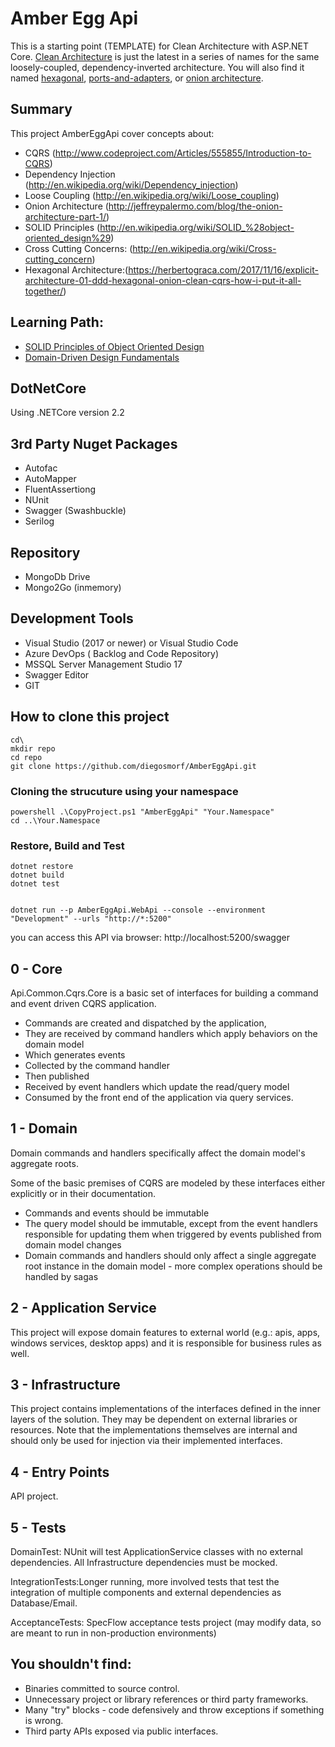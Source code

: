 # Amber Egg Api

This is a starting point (TEMPLATE) for Clean Architecture with ASP.NET Core. [Clean Architecture](https://8thlight.com/blog/uncle-bob/2012/08/13/the-clean-architecture.html) is just the latest in a series of names for the same loosely-coupled, dependency-inverted architecture. You will also find it named [hexagonal](http://alistair.cockburn.us/Hexagonal+architecture), [ports-and-adapters](http://www.dossier-andreas.net/software_architecture/ports_and_adapters.html), or [onion architecture](http://jeffreypalermo.com/blog/the-onion-architecture-part-1/).

## Summary

This project AmberEggApi cover concepts about:
  
 - CQRS (http://www.codeproject.com/Articles/555855/Introduction-to-CQRS)
 - Dependency Injection (http://en.wikipedia.org/wiki/Dependency_injection)
 - Loose Coupling (http://en.wikipedia.org/wiki/Loose_coupling)
 - Onion Architecture (http://jeffreypalermo.com/blog/the-onion-architecture-part-1/)
 - SOLID Principles (http://en.wikipedia.org/wiki/SOLID_%28object-oriented_design%29)
 - Cross Cutting Concerns: (http://en.wikipedia.org/wiki/Cross-cutting_concern)
 - Hexagonal Architecture:(https://herbertograca.com/2017/11/16/explicit-architecture-01-ddd-hexagonal-onion-clean-cqrs-how-i-put-it-all-together/)

## Learning Path:
- [SOLID Principles of Object Oriented Design](https://www.pluralsight.com/courses/principles-oo-design)
- [Domain-Driven Design Fundamentals](https://www.pluralsight.com/courses/domain-driven-design-fundamentals)

## DotNetCore

Using .NETCore version 2.2 

## 3rd Party Nuget Packages 
- Autofac
- AutoMapper
- FluentAssertiong
- NUnit
- Swagger (Swashbuckle) 
- Serilog

## Repository
- MongoDb Drive
- Mongo2Go (inmemory)
 
## Development Tools

 - Visual Studio (2017 or newer) or Visual Studio Code
 - Azure DevOps ( Backlog and Code Repository)
 - MSSQL Server Management Studio 17 
 - Swagger Editor 
 - GIT

## How to clone this project

```
cd\
mkdir repo
cd repo
git clone https://github.com/diegosmorf/AmberEggApi.git
```

### Cloning the strucuture using your namespace
```
powershell .\CopyProject.ps1 "AmberEggApi" "Your.Namespace"
cd ..\Your.Namespace
```

### Restore, Build and Test
```
dotnet restore
dotnet build
dotnet test


dotnet run --p AmberEggApi.WebApi --console --environment "Development" --urls "http://*:5200"

```

you can access this API via browser: http://localhost:5200/swagger

## 0 - Core
Api.Common.Cqrs.Core is a basic set of interfaces for building a command and event driven CQRS application. 

- Commands are created and dispatched by the application, 
- They are received by command handlers which apply behaviors on the domain model
- Which generates events 
- Collected by the command handler
- Then published
- Received by event handlers which update the read/query model 
- Consumed by the front end of the application via query services.

## 1 - Domain
Domain commands and handlers specifically affect the domain model's aggregate roots. 

Some of the basic premises of CQRS are modeled by these interfaces either explicitly or in their documentation.

- Commands and events should be immutable
- The query model should be immutable, except from the event handlers responsible for updating them when triggered by events published from domain model changes
- Domain commands and handlers should only affect a single aggregate root instance in the domain model - more complex operations should be handled by sagas

## 2 - Application Service
This project will expose domain features to external world (e.g.: apis, apps, windows services, desktop apps) and it is responsible for business rules as well.

## 3 - Infrastructure

This project contains implementations of the interfaces defined in the inner layers of the solution. They may be dependent on external libraries or resources. Note that the implementations themselves are internal and should only be used for injection via their implemented interfaces. 

## 4 - Entry Points 

API project.

## 5 - Tests

DomainTest: NUnit will test ApplicationService classes with no external dependencies. All Infrastructure dependencies must be mocked. 

IntegrationTests:Longer running, more involved tests that test the integration of multiple components and external dependencies as Database/Email.

AcceptanceTests: SpecFlow acceptance tests project (may modify data, so are meant to run in non-production environments)

## You shouldn't find:

  - Binaries committed to source control.
  - Unnecessary project or library references or third party frameworks.
  - Many "try" blocks - code defensively and throw exceptions if something is wrong.
  - Third party APIs exposed via public interfaces.
